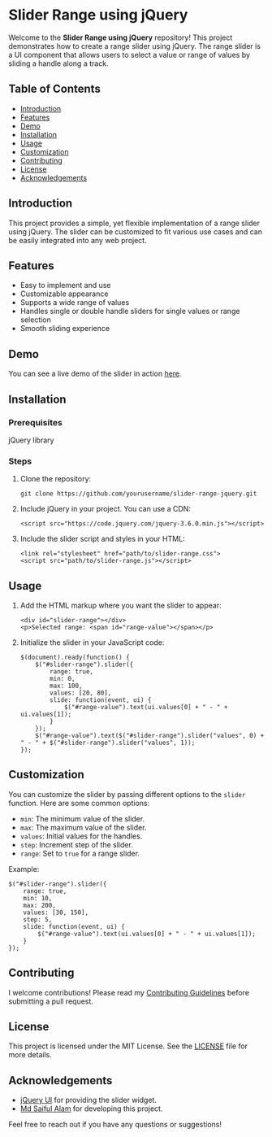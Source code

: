 
<!DOCTYPE html>
<html lang="en">
<head>
    <meta charset="UTF-8">
    <meta name="viewport" content="width=device-width, initial-scale=1.0">

</head>
<body>

<h1>Slider Range using jQuery</h1>

<p>Welcome to the <strong>Slider Range using jQuery</strong> repository! This project demonstrates how to create a range slider using jQuery. The range slider is a UI component that allows users to select a value or range of values by sliding a handle along a track.</p>

<h2>Table of Contents</h2>
<ul>
    <li><a href="#introduction">Introduction</a></li>
    <li><a href="#features">Features</a></li>
    <li><a href="#demo">Demo</a></li>
    <li><a href="#installation">Installation</a></li>
    <li><a href="#usage">Usage</a></li>
    <li><a href="#customization">Customization</a></li>
    <li><a href="#contributing">Contributing</a></li>
    <li><a href="#license">License</a></li>
    <li><a href="#acknowledgements">Acknowledgements</a></li>
</ul>

<h2 id="introduction">Introduction</h2>
<p>This project provides a simple, yet flexible implementation of a range slider using jQuery. The slider can be customized to fit various use cases and can be easily integrated into any web project.</p>

<h2 id="features">Features</h2>
<ul>
    <li>Easy to implement and use</li>
    <li>Customizable appearance</li>
    <li>Supports a wide range of values</li>
    <li>Handles single or double handle sliders for single values or range selection</li>
    <li>Smooth sliding experience</li>
</ul>

<h2 id="demo">Demo</h2>
<p>You can see a live demo of the slider in action <a href="https://slider-range.saiful.eu/" target="_blank">here</a>.</p>

<h2 id="installation">Installation</h2>

<h3>Prerequisites</h3>
<p>jQuery library</p>

<h3>Steps</h3>
<ol>
    <li>Clone the repository:
        <pre><code>git clone https://github.com/yourusername/slider-range-jquery.git</code></pre>
    </li>
    <li>Include jQuery in your project. You can use a CDN:
        <pre><code>&lt;script src="https://code.jquery.com/jquery-3.6.0.min.js"&gt;&lt;/script&gt;</code></pre>
    </li>
    <li>Include the slider script and styles in your HTML:
        <pre><code>&lt;link rel="stylesheet" href="path/to/slider-range.css"&gt;
&lt;script src="path/to/slider-range.js"&gt;&lt;/script&gt;</code></pre>
    </li>
</ol>

<h2 id="usage">Usage</h2>
<ol>
    <li>Add the HTML markup where you want the slider to appear:
        <pre><code>&lt;div id="slider-range"&gt;&lt;/div&gt;
&lt;p&gt;Selected range: &lt;span id="range-value"&gt;&lt;/span&gt;&lt;/p&gt;</code></pre>
    </li>
    <li>Initialize the slider in your JavaScript code:
        <pre><code>$(document).ready(function() {
    $("#slider-range").slider({
        range: true,
        min: 0,
        max: 100,
        values: [20, 80],
        slide: function(event, ui) {
            $("#range-value").text(ui.values[0] + " - " + ui.values[1]);
        }
    });
    $("#range-value").text($("#slider-range").slider("values", 0) + " - " + $("#slider-range").slider("values", 1));
});</code></pre>
    </li>
</ol>

<h2 id="customization">Customization</h2>
<p>You can customize the slider by passing different options to the <code>slider</code> function. Here are some common options:</p>
<ul>
    <li><code>min</code>: The minimum value of the slider.</li>
    <li><code>max</code>: The maximum value of the slider.</li>
    <li><code>values</code>: Initial values for the handles.</li>
    <li><code>step</code>: Increment step of the slider.</li>
    <li><code>range</code>: Set to <code>true</code> for a range slider.</li>
</ul>
<p>Example:</p>
<pre><code>$("#slider-range").slider({
    range: true,
    min: 10,
    max: 200,
    values: [30, 150],
    step: 5,
    slide: function(event, ui) {
        $("#range-value").text(ui.values[0] + " - " + ui.values[1]);
    }
});</code></pre>

<h2 id="contributing">Contributing</h2>
<p>I welcome contributions! Please read my <a href="https://github.com/saifulalam2559/slider-range-jquery/blob/main/CONTRIBUTING.md">Contributing Guidelines</a> before submitting a pull request.</p>

<h2 id="license">License</h2>
<p>This project is licensed under the MIT License. See the <a href="https://github.com/saifulalam2559/slider-range-jquery/blob/main/LICENSE">LICENSE</a> file for more details.</p>

<h2 id="acknowledgements">Acknowledgements</h2>
<ul>
    <li><a href="https://jqueryui.com/" target="_blank">jQuery UI</a> for providing the slider widget.</li>
    <li><a href="https://github.com/yourusername" target="_blank">Md Saiful Alam</a> for developing this project.</li>
</ul>

<p>Feel free to reach out if you have any questions or suggestions!</p>

</body>
</html>
